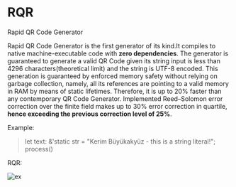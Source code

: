 # RQR
Rapid QR Code Generator

Rapid QR Code Generator is the first generator of its kind.It compiles to native machine-executable code with **zero dependencies**. The generator is guaranteed to generate a valid QR Code given its string input is less than 4296 characters(theoretical limit) and the string is UTF-8 encoded. This generation is guaranteed by enforced memory safety without relying on garbage collection, namely, all its references are pointing to a valid memory in RAM by means of static lifetimes. Therefore, it is up to 20% faster than any contemporary QR Code Generator. Implemented Reed–Solomon error correction over the finite field makes up to 30% error correction in quartile, **hence exceeding the previous correction level of 25%**. 


Example: 

>let text: &'static str = "Kerim Büyükakyüz - this is a string literal!";
>process()

RQR: 

![ex](https://user-images.githubusercontent.com/99087793/177833176-ecd3d71c-a0b4-4ce6-8d7f-3dcd622c3a13.png)
